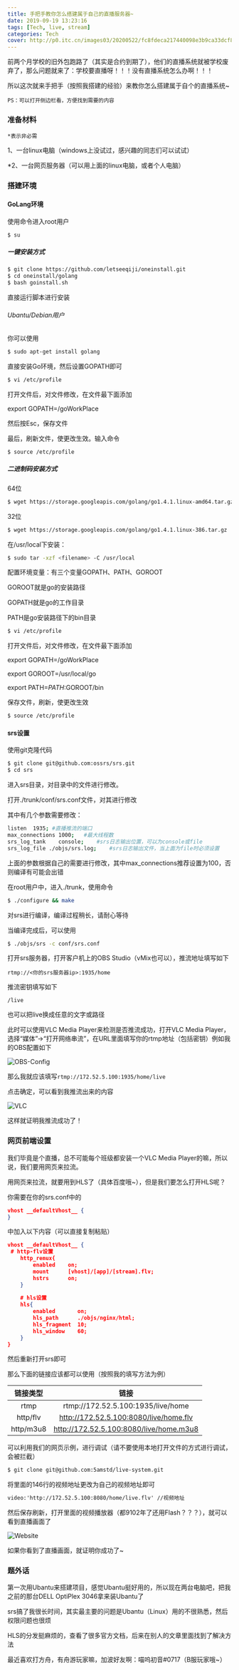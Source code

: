 ```yaml
---
title: 手把手教你怎么搭建属于自己的直播服务器~
date: 2019-09-19 13:23:16
tags: [Tech, live, stream]
categories: Tech
cover: http://p0.itc.cn/images03/20200522/fc8fdeca217440098e3b9ca33dcf8f7d.jpeg
---
```


前两个月学校的旧外包跑路了（其实是合约到期了），他们的直播系统就被学校废弃了，那么问题就来了：学校要直播呀！！！没有直播系统怎么办啊！！！

所以这次就来手把手（按照我搭建的经验）来教你怎么搭建属于自个的直播系统~

``PS：可以打开侧边栏看，方便找到需要的内容``

### 准备材料

``*表示非必需``

1、一台linux电脑（windows上没试过，感兴趣的同志们可以试试）

*2、一台网页服务器（可以用上面的linux电脑，或者个人电脑）

### 搭建环境

#### GoLang环境

使用命令进入root用户

```bash
$ su
```

##### 一键安装方式

```bash
$ git clone https://github.com/letseeqiji/oneinstall.git
$ cd oneinstall/golang
$ bash goinstall.sh
```

直接运行脚本进行安装

###### Ubantu/Debian用户

你可以使用

```bash
$ sudo apt-get install golang
```

直接安装Go环境，然后设置GOPATH即可

```bash
$ vi /etc/profile
```

打开文件后，对文件修改，在文件最下面添加

export GOPATH=/goWorkPlace

然后按Esc，保存文件

最后，刷新文件，使更改生效。输入命令

```bash
$ source /etc/profile
```

##### 二进制码安装方式

64位

```bash
$ wget https://storage.googleapis.com/golang/go1.4.1.linux-amd64.tar.gz
```

32位

```bash
$ wget https://storage.googleapis.com/golang/go1.4.1.linux-386.tar.gz
```

在/usr/local下安装：

```bash
$ sudo tar -xzf <filename> -C /usr/local
```

配置环境变量：有三个变量GOPATH、PATH、GOROOT

GOROOT就是go的安装路径

GOPATH就是go的工作目录

PATH是go安装路径下的bin目录

```bash
$ vi /etc/profile
```

打开文件后，对文件修改，在文件最下面添加

export GOPATH=/goWorkPlace

export GOROOT=/usr/local/go

export PATH=$PATH:$GOROOT/bin

保存文件，刷新，使更改生效

```bash
$ source /etc/profile
```

#### srs设置

使用git克隆代码

```bash
$ git clone git@github.com:ossrs/srs.git
$ cd srs
```

进入srs目录，对目录中的文件进行修改。

打开./trunk/conf/srs.conf文件，对其进行修改

其中有几个参数需要修改：

```bash
listen	1935; #直播推流的端口
max_connections 1000; 	#最大线程数
srs_log_tank	console;	#srs日志输出位置，可以为console或file
srs_log_file ./objs/srs.log;	#srs日志输出文件，当上面为file时必须设置
```

上面的参数根据自己的需要进行修改，其中max_connections推荐设置为100，否则编译有可能会出错

在root用户中，进入./trunk，使用命令

```bash
$ ./configure && make
```

对srs进行编译，编译过程稍长，请耐心等待

当编译完成后，可以使用

```bash
$ ./objs/srs -c conf/srs.conf
```

打开srs服务器，打开客户机上的OBS Studio（vMix也可以），推流地址填写如下

``rtmp://<你的srs服务器ip>:1935/home``

推流密钥填写如下

``/live``

也可以把live换成任意的文字或路径

此时可以使用VLC Media Player来检测是否推流成功，打开VLC Media Player，选择“媒体”->“打开网络串流”，在URL里面填写你的rtmp地址（包括密钥）例如我的OBS配置如下

![OBS-Config](https://cdn.bilicdn.tk/gh/Vikutorika/assets@master/srs/OBS-Conf.png)

那么我就应该填写``rtmp://172.52.5.100:1935/home/live``

点击确定，可以看到我推流出来的内容

![VLC](https://cdn.bilicdn.tk/gh/Vikutorika/assets@master/srs/VLC-Media-Player-Success.png)

这样就证明我推流成功了！

### 网页前端设置

我们毕竟是个直播，总不可能每个班级都安装一个VLC Media Player的嘛，所以说，我们要用网页来拉流。

用网页来拉流，就要用到HLS了（具体百度哦~），但是我们要怎么打开HLS呢？

你需要在你的srs.conf中的

```json
vhost __defaultVhost__ {
}
```

中加入以下内容（可以直接复制粘贴）

```json
vhost __defaultVhost__ {
 # http-flv设置
    http_remux{
        enabled    on;
        mount      [vhost]/[app]/[stream].flv;
        hstrs      on;
    }
 
    # hls设置
    hls{
        enabled       on;
        hls_path      ./objs/nginx/html;
        hls_fragment  10;
        hls_window    60;
    }
}
```

然后重新打开srs即可

那么下面的链接应该都可以使用（按照我的填写方法为例）

| 链接类型  |                  链接                   |
| :-------: | :-------------------------------------: |
|   rtmp    |   rtmp://172.52.5.100:1935/live/home    |
| http/flv  | http://172.52.5.100:8080/live/home.flv  |
| http/m3u8 | http://172.52.5.100:8080/live/home.m3u8 |

可以利用我们的网页示例，进行调试（请不要使用本地打开文件的方式进行调试，会被拦截）

```bash
$ git clone git@github.com:5amstd/live-system.git
```

将里面的146行的视频地址更改为自己的视频地址即可

```html
video:'http://172.52.5.100:8080/home/live.flv' //视频地址
```

然后保存刷新，打开里面的视频播放器（都9102年了还用Flash？？？），就可以看到直播画面了

![Website](https://cdn.bilicdn.tk/gh/Vikutorika/assets@master/srs/live.png)

如果你看到了直播画面，就证明你成功了~

### 题外话

第一次用Ubantu来搭建项目，感觉Ubantu挺好用的，所以现在两台电脑吧，把我之前的那台DELL OptiPlex 3046拿来装Ubantu了

srs搞了我很长时间，其实最主要的问题是Ubantu（Linux）用的不很熟悉，然后权限问题也很烦

HLS的分发挺麻烦的，查看了很多官方文档，后来在别人的文章里面找到了解决方法

最近喜欢打方舟，有舟游玩家嘛，加波好友啊：喵呜初音#0717（B服玩家哦~）